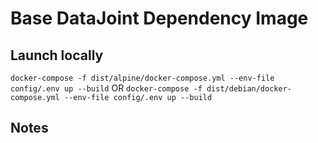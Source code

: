# Base DataJoint Dependency Image

## Launch locally


`docker-compose -f dist/alpine/docker-compose.yml --env-file config/.env up --build`
OR
`docker-compose -f dist/debian/docker-compose.yml --env-file config/.env up --build`


## Notes

